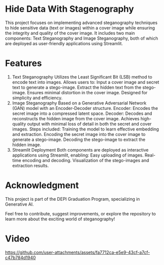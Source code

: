 # Hide Data With Stagenography
This project focuses on implementing advanced steganography techniques to hide sensitive data (text or images) within a cover image while ensuring the integrity and quality of the cover image. It includes two main components: Text Steganography and Image Steganography, both of which are deployed as user-friendly applications using Streamlit.

# Features
1. Text Steganography
Utilizes the Least Significant Bit (LSB) method to encode text into images.
Allows users to:
Input a cover image and secret text to generate a stego-image.
Extract the hidden text from the stego-image.
Ensures minimal distortion in the cover image.
Designed for simplicity and efficiency.
2. Image Steganography
Based on a Generative Adversarial Network (GAN) model with an Encoder-Decoder structure.
Encoder: Encodes the secret image into a compressed latent space.
Decoder: Decodes and reconstructs the hidden image from the cover image.
Achieves high-quality output with minimal loss of detail in both the secret and cover images.
Steps included:
Training the model to learn effective embedding and extraction.
Encoding the secret image into the cover image to generate a stego-image.
Decoding the stego-image to extract the hidden image.
3. Streamlit Deployment
Both components are deployed as interactive applications using Streamlit, enabling:
Easy uploading of images.
Real-time encoding and decoding.
Visualization of the stego-images and extraction results.

# Acknowledgment
This project is part of the DEPI Graduation Program, specializing in Generative AI.

Feel free to contribute, suggest improvements, or explore the repository to learn more about the exciting world of steganography!

# Video

https://github.com/user-attachments/assets/fa7712ca-e5e9-43cf-a7cf-c47b784d1940

